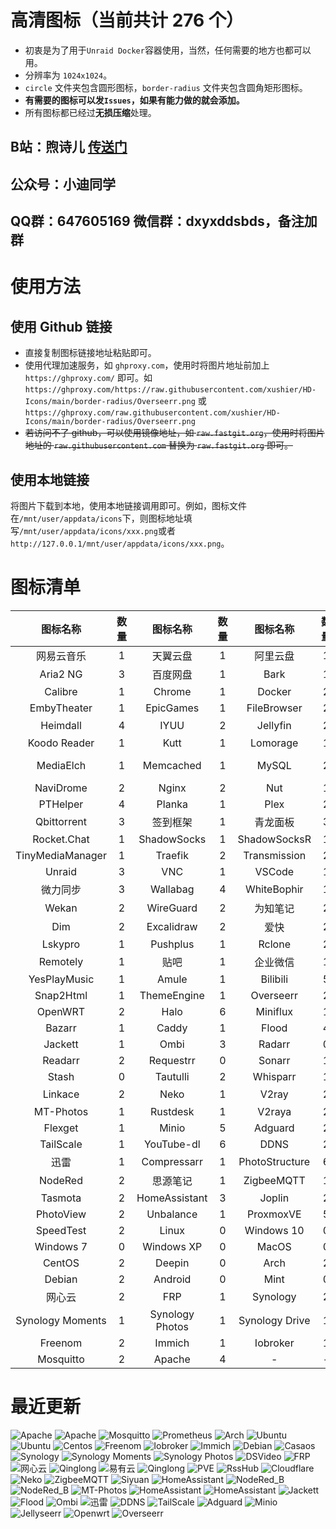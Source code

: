 # 高清图标（当前共计 276 个）

- 初衷是为了用于`Unraid Docker`容器使用，当然，任何需要的地方也都可以用。
- 分辨率为 `1024x1024`。
- `circle` 文件夹包含圆形图标，`border-radius` 文件夹包含圆角矩形图标。
- **有需要的图标可以发`Issues`，如果有能力做的就会添加。**
- 所有图标都已经过**无损压缩**处理。

## **B站：煦诗儿 [传送门](https://space.bilibili.com/32313260)**
## **公众号：小迪同学**
## **QQ群：647605169  微信群：dxyxddsbds，备注加群**

# 使用方法

## 使用 Github 链接
- 直接复制图标链接地址粘贴即可。
- 使用代理加速服务，如 `ghproxy.com`，使用时将图片地址前加上 `https://ghproxy.com/` 即可。如 `https://ghproxy.com/https://raw.githubusercontent.com/xushier/HD-Icons/main/border-radius/Overseerr.png` 或 `https://ghproxy.com/raw.githubusercontent.com/xushier/HD-Icons/main/border-radius/Overseerr.png`
- ~~若访问不了 github，可以使用镜像地址，如 `raw.fastgit.org`，使用时将图片地址的 `raw.githubusercontent.com` 替换为 `raw.fastgit.org` 即可。~~

## 使用本地链接
将图片下载到本地，使用本地链接调用即可。例如，图标文件在`/mnt/user/appdata/icons`下，则图标地址填写`/mnt/user/appdata/icons/xxx.png`或者`http://127.0.0.1/mnt/user/appdata/icons/xxx.png`。

# 图标清单

|图标名称|数量|图标名称|数量|图标名称|数量|图标名称|数量|
|:--:|:--:|:--:|:--:|:--:|:--:|:--:|:--:|
|网易云音乐|1|天翼云盘|1|阿里云盘|1|Alist|1|
|Aria2 NG|3|百度网盘|1|Bark|1|Bitwarden|1|
|Calibre|1|Chrome|1|Docker|2|Draw.io|1|
|EmbyTheater|1|EpicGames|1|FileBrowser|2|FreshRSS|3|
|Heimdall|4|IYUU|2|Jellyfin|2|可道云|1|
|Koodo Reader|1|Kutt|1|Lomorage|1|MariaDB|2|
|MediaElch|1|Memcached|1|MySQL|2|Nginx Proxy Manager|4|
|NaviDrome|2|Nginx|2|Nut|1|PhpMyAdmin|2|
|PTHelper|4|Planka|1|Plex|2|Portainer|2|
|Qbittorrent|3|签到框架|1|青龙面板|3|Redis|1|
|Rocket.Chat|1|ShadowSocks|1|ShadowSocksR|1|Syncthing|3|
|TinyMediaManager|1|Traefik|2|Transmission|2|UnlockMusic|2|
|Unraid|3|VNC|1|VSCode|1|Vertex|2|
|微力同步|3|Wallabag|4|WhiteBophir|1|Webdav|2|
|Wekan|2|WireGuard|2|为知笔记|2|ZeroTier|1|
|Dim|2|Excalidraw|2|爱快|2|Komga|2|
|Lskypro|1|Pushplus|1|Rclone|2|RcloneBrowser|1|
|Remotely|1|贴吧|1|企业微信|1|Chevereto|1|
|YesPlayMusic|1|Amule|1|Bilibili|5|MovieRobot|2|
|Snap2Html|1|ThemeEngine|1|Overseerr|2|Jellyseerr|2|
|OpenWRT|2|Halo|6|Miniflux|1|PostgreSQL|2|
|Bazarr|1|Caddy|1|Flood|4|Lidarr|2|
|Jackett|1|Ombi|3|Radarr|0|Prowlarr|2|
|Readarr|2|Requestrr|0|Sonarr|1|Sabnzbd|0|
|Stash|0|Tautulli|2|Whisparr|1|Cloudflare|4|
|Linkace|2|Neko|1|V2ray|2|易有云|1|
|MT-Photos|1|Rustdesk|1|V2raya|2|NasTools|1|
|Flexget|1|Minio|5|Adguard|2|Ombi|3|
|TailScale|1|YouTube-dl|6|DDNS|2|Clash|1|
|迅雷|1|Compressarr|1|PhotoStructure|6|PhotoPrism|9|
|NodeRed|2|思源笔记|1|ZigbeeMQTT|1|TasmoAdmin|1|
|Tasmota|2|HomeAssistant|3|Joplin|2|OnlyOffice|2|
|PhotoView|2|Unbalance|1|ProxmoxVE|5|RssHub|1|
|SpeedTest|2|Linux|0|Windows 10|0|Windows 11|0|
|Windows 7|0|Windows XP|0|MacOS|0|Ubuntu|4|
|CentOS|2|Deepin|0|Arch|2|Opensuse|0|
|Debian|2|Android|0|Mint|0|Redhat|0|
|网心云|2|FRP|1|Synology|2|DSVideo|1|
|Synology Moments|1|Synology Photos|1|Synology Drive|1|Casaos|1|
|Freenom|2|Immich|1|Iobroker|1|Prometheus|2|
|Mosquitto|2|Apache|4|-|-|-|-|

# 最近更新
![Apache](https://ghproxy.com/https://raw.githubusercontent.com/xushier/HD-Icons/main/border-radius/Apache_A.png)
![Apache](https://ghproxy.com/https://raw.githubusercontent.com/xushier/HD-Icons/main/border-radius/Apache_D.png)
![Mosquitto](https://ghproxy.com/https://raw.githubusercontent.com/xushier/HD-Icons/main/border-radius/Mosquitto_B.png)
![Prometheus](https://ghproxy.com/https://raw.githubusercontent.com/xushier/HD-Icons/main/border-radius/Prometheus_A.png)
![Arch](https://ghproxy.com/https://raw.githubusercontent.com/xushier/HD-Icons/main/border-radius/Arch_A.png)
![Ubuntu](https://ghproxy.com/https://raw.githubusercontent.com/xushier/HD-Icons/main/border-radius/Ubuntu_A.png)
![Ubuntu](https://ghproxy.com/https://raw.githubusercontent.com/xushier/HD-Icons/main/border-radius/Ubuntu_B.png)
![Centos](https://ghproxy.com/https://raw.githubusercontent.com/xushier/HD-Icons/main/border-radius/Centos_A.png)
![Freenom](https://ghproxy.com/https://raw.githubusercontent.com/xushier/HD-Icons/main/border-radius/Freenom_A.png)
![Iobroker](https://ghproxy.com/https://raw.githubusercontent.com/xushier/HD-Icons/main/border-radius/Iobroker_A.png)
![Immich](https://ghproxy.com/https://raw.githubusercontent.com/xushier/HD-Icons/main/border-radius/Immich_A.png)
![Debian](https://ghproxy.com/https://raw.githubusercontent.com/xushier/HD-Icons/main/border-radius/Debian_A.png)
![Casaos](https://ghproxy.com/https://raw.githubusercontent.com/xushier/HD-Icons/main/border-radius/Casaos_A.png)
![Synology](https://ghproxy.com/https://raw.githubusercontent.com/xushier/HD-Icons/main/border-radius/Synology_A.png)
![Synology Moments](https://ghproxy.com/https://raw.githubusercontent.com/xushier/HD-Icons/main/border-radius/Synomoments_A.png)
![Synology Photos](https://ghproxy.com/https://raw.githubusercontent.com/xushier/HD-Icons/main/border-radius/Synophotos_A.png)
![DSVideo](https://ghproxy.com/https://raw.githubusercontent.com/xushier/HD-Icons/main/border-radius/DSvideo_A.png)
![FRP](https://ghproxy.com/https://raw.githubusercontent.com/xushier/HD-Icons/main/border-radius/FRP_A.png)
![网心云](https://ghproxy.com/https://raw.githubusercontent.com/xushier/HD-Icons/main/border-radius/Wangxinyun_A.png)
![Qinglong](https://ghproxy.com/https://raw.githubusercontent.com/xushier/HD-Icons/main/border-radius/Qinglong_A.png)
![易有云](https://ghproxy.com/https://raw.githubusercontent.com/xushier/HD-Icons/main/border-radius/Linkease_A.png)
![Qinglong](https://ghproxy.com/https://raw.githubusercontent.com/xushier/HD-Icons/main/border-radius/Qinglong_B.png)
![PVE](https://ghproxy.com/https://raw.githubusercontent.com/xushier/HD-Icons/main/border-radius/PVE_C.png)
![RssHub](https://ghproxy.com/https://raw.githubusercontent.com/xushier/HD-Icons/main/border-radius/Rsshub_A.png)
![Cloudflare](https://ghproxy.com/https://raw.githubusercontent.com/xushier/HD-Icons/main/border-radius/Cloudflare_B.png)
![Neko](https://ghproxy.com/https://raw.githubusercontent.com/xushier/HD-Icons/main/border-radius/Neko_A.png)
![ZigbeeMQTT](https://ghproxy.com/https://raw.githubusercontent.com/xushier/HD-Icons/main/border-radius/ZigbeeMQTT.png)
![Siyuan](https://ghproxy.com/https://raw.githubusercontent.com/xushier/HD-Icons/main/border-radius/Siyuan_A.png)
![HomeAssistant](https://ghproxy.com/https://raw.githubusercontent.com/xushier/HD-Icons/main/border-radius/HA_B.png)
![NodeRed_B](https://ghproxy.com/https://raw.githubusercontent.com/xushier/HD-Icons/main/border-radius/NodeRed_A.png)
![NodeRed_B](https://ghproxy.com/https://raw.githubusercontent.com/xushier/HD-Icons/main/border-radius/NodeRed_B.png)
![MT-Photos](https://ghproxy.com/https://raw.githubusercontent.com/xushier/HD-Icons/main/border-radius/Mtphotos_A.png)
![HomeAssistant](https://ghproxy.com/https://raw.githubusercontent.com/xushier/HD-Icons/main/border-radius/HA_A.png)
![HomeAssistant](https://ghproxy.com/https://raw.githubusercontent.com/xushier/HD-Icons/main/border-radius/HA_C.png)
![Jackett](https://ghproxy.com/https://raw.githubusercontent.com/xushier/HD-Icons/main/border-radius/Jackett_A.png)
![Flood](https://ghproxy.com/https://raw.githubusercontent.com/xushier/HD-Icons/main/border-radius/Flood_A.png)
![Ombi](https://ghproxy.com/https://raw.githubusercontent.com/xushier/HD-Icons/main/border-radius/Ombi_A.png)
![迅雷](https://ghproxy.com/https://raw.githubusercontent.com/xushier/HD-Icons/main/border-radius/Xunlei_A.png)
![DDNS](https://ghproxy.com/https://raw.githubusercontent.com/xushier/HD-Icons/main/border-radius/DDNS_A.png)
![TailScale](https://ghproxy.com/https://raw.githubusercontent.com/xushier/HD-Icons/main/border-radius/Tailscale.png)
![Adguard](https://ghproxy.com/https://raw.githubusercontent.com/xushier/HD-Icons/main/border-radius/Adguard_B.png)
![Minio](https://ghproxy.com/https://raw.githubusercontent.com/xushier/HD-Icons/main/border-radius/Minio_B.png)
![Jellyseerr](https://ghproxy.com/https://raw.githubusercontent.com/xushier/HD-Icons/main/border-radius/Jellyseerr.png)
![Openwrt](https://ghproxy.com/https://raw.githubusercontent.com/xushier/HD-Icons/main/border-radius/Openwrt_B.png)
![Overseerr](https://ghproxy.com/https://raw.githubusercontent.com/xushier/HD-Icons/main/border-radius/Overseerr.png)
